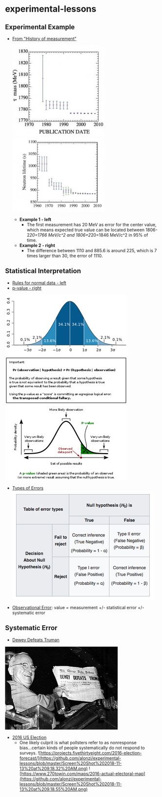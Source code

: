 # experimental-lessons

## Experimental Example
* [From "History of measurement"](https://www.quantumdiaries.org/2009/06/08/history-of-measurement/)
  
    ![](https://github.com/alonzi/experimental-lessons/blob/master/tau-mass3-300x298.jpg) ![](https://github.com/alonzi/experimental-lessons/blob/master/neutron-lifetime-300x244.jpg)
    
  * **Example 1 - left** 
    * The first measurement has 20 MeV as error for the center value, which means expected true value can be located between 1806-2*20=1766 MeV/c^2 and 1806+2*20=1846 MeV/c^2 in 95% of time. 
  * **Example 2 - right** 
    * The difference between 1110 and 885.6 is around 225, which is 7 times larger than 30, the error of 1110.
    
    
    
## Statistical Interpretation
* [Rules for normal data - left](https://en.wikipedia.org/wiki/Standard_deviation#Rules_for_normally_distributed_data)
* [p-value - right](https://en.wikipedia.org/wiki/P-value#Definition_and_interpretation)

![](https://github.com/alonzi/experimental-lessons/blob/master/Standard_deviation_diagram.svg.png) ![](https://github.com/alonzi/experimental-lessons/blob/master/400px-P-value_in_statistical_significance_testing.svg.png)

* [Types of Errors](https://en.wikipedia.org/wiki/Type_I_and_type_II_errors#Table_of_error_types)
![](https://github.com/alonzi/experimental-lessons/blob/master/Screen%20Shot%202018-11-13%20at%209.22.26%20AM.png)

* [Observational Error](https://en.wikipedia.org/wiki/Observational_error): value = measurement +/- statistical error +/- systematic error



## Systematic Error
* [Dewey Defeats Truman](https://en.wikipedia.org/wiki/Dewey_Defeats_Truman)

![](https://github.com/alonzi/experimental-lessons/blob/master/Deweytruman12.jpg)

* [2016 US Election](http://www.pewresearch.org/fact-tank/2016/11/09/why-2016-election-polls-missed-their-mark/)
  * One likely culprit is what pollsters refer to as nonresponse bias...certain kinds of people systematically do not respond to surveys.
![https://projects.fivethirtyeight.com/2016-election-forecast/](https://github.com/alonzi/experimental-lessons/blob/master/Screen%20Shot%202018-11-13%20at%209.18.32%20AM.png) ![https://www.270towin.com/maps/2016-actual-electoral-map](https://github.com/alonzi/experimental-lessons/blob/master/Screen%20Shot%202018-11-13%20at%209.18.55%20AM.png)
